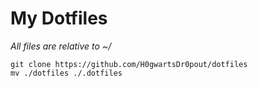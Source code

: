 # My Dotfiles

*All files are relative to ~/*

```
git clone https://github.com/H0gwartsDr0pout/dotfiles
mv ./dotfiles ./.dotfiles
```
